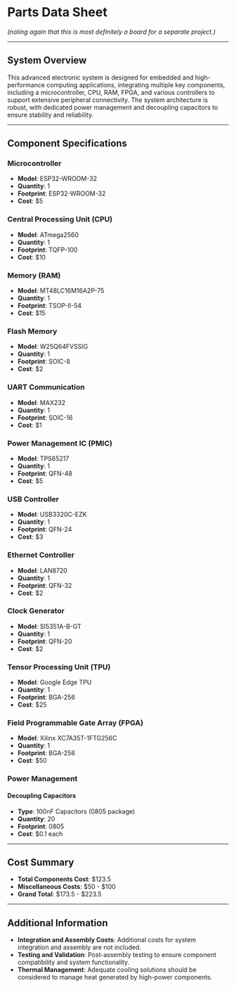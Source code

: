 # Parts Data Sheet
*(noting again that this is most definitely a board for a separate project.)*
___

## System Overview

This advanced electronic system is designed for embedded and high-performance computing applications, integrating multiple key components, including a microcontroller, CPU, RAM, FPGA, and various controllers to support extensive peripheral connectivity. The system architecture is robust, with dedicated power management and decoupling capacitors to ensure stability and reliability.

---

## Component Specifications

### Microcontroller
- **Model**: ESP32-WROOM-32
- **Quantity**: 1
- **Footprint**: ESP32-WROOM-32
- **Cost**: $5

### Central Processing Unit (CPU)
- **Model**: ATmega2560
- **Quantity**: 1
- **Footprint**: TQFP-100
- **Cost**: $10

### Memory (RAM)
- **Model**: MT48LC16M16A2P-75
- **Quantity**: 1
- **Footprint**: TSOP-II-54
- **Cost**: $15

### Flash Memory
- **Model**: W25Q64FVSSIG
- **Quantity**: 1
- **Footprint**: SOIC-8
- **Cost**: $2

### UART Communication
- **Model**: MAX232
- **Quantity**: 1
- **Footprint**: SOIC-16
- **Cost**: $1

### Power Management IC (PMIC)
- **Model**: TPS65217
- **Quantity**: 1
- **Footprint**: QFN-48
- **Cost**: $5

### USB Controller
- **Model**: USB3320C-EZK
- **Quantity**: 1
- **Footprint**: QFN-24
- **Cost**: $3

### Ethernet Controller
- **Model**: LAN8720
- **Quantity**: 1
- **Footprint**: QFN-32
- **Cost**: $2

### Clock Generator
- **Model**: SI5351A-B-GT
- **Quantity**: 1
- **Footprint**: QFN-20
- **Cost**: $2

### Tensor Processing Unit (TPU)
- **Model**: Google Edge TPU
- **Quantity**: 1
- **Footprint**: BGA-256
- **Cost**: $25

### Field Programmable Gate Array (FPGA)
- **Model**: Xilinx XC7A35T-1FTG256C
- **Quantity**: 1
- **Footprint**: BGA-256
- **Cost**: $50

### Power Management

#### Decoupling Capacitors
- **Type**: 100nF Capacitors (0805 package)
- **Quantity**: 20
- **Footprint**: 0805
- **Cost**: $0.1 each

---

## Cost Summary

- **Total Components Cost**: $123.5
- **Miscellaneous Costs**: $50 - $100
- **Grand Total**: $173.5 - $223.5

---

## Additional Information

- **Integration and Assembly Costs**: Additional costs for system integration and assembly are not included.
- **Testing and Validation**: Post-assembly testing to ensure component compatibility and system functionality.
- **Thermal Management**: Adequate cooling solutions should be considered to manage heat generated by high-power components.
